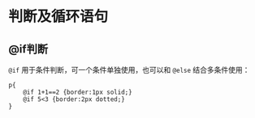 # 判断及循环语句

## @if判断

`@if` 用于条件判断，可一个条件单独使用，也可以和 `@else` 结合多条件使用：

```
p{
    @if 1+1==2 {border:1px solid;}
    @if 5<3 {border:2px dotted;}
}
```

